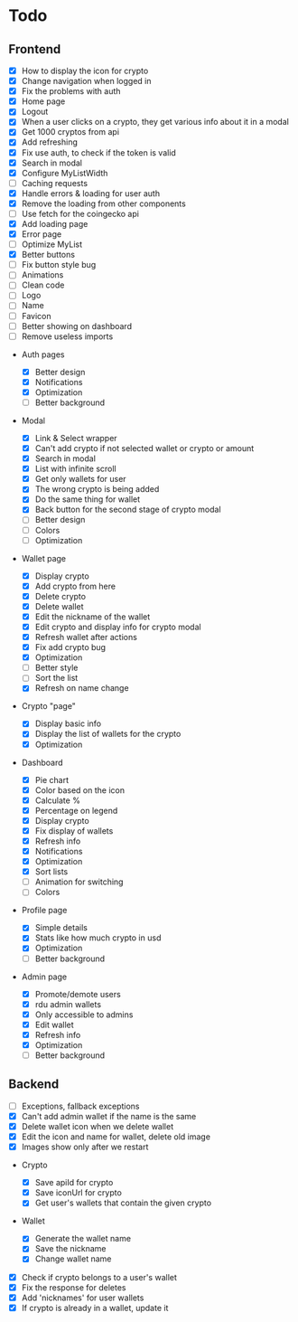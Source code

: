 # Todo

## Frontend

- [x] How to display the icon for crypto
- [x] Change navigation when logged in
- [x] Fix the problems with auth
- [x] Home page
- [x] Logout
- [x] When a user clicks on a crypto, they get various info about it in a modal
- [x] Get 1000 cryptos from api
- [x] Add refreshing
- [x] Fix use auth, to check if the token is valid
- [x] Search in modal
- [x] Configure MyListWidth
- [ ] Caching requests
- [x] Handle errors & loading for user auth
- [x] Remove the loading from other components
- [ ] Use fetch for the coingecko api
- [x] Add loading page
- [x] Error page
- [ ] Optimize MyList
- [x] Better buttons
- [ ] Fix button style bug
- [ ] Animations
- [ ] Clean code
- [ ] Logo
- [ ] Name
- [ ] Favicon
- [ ] Better showing on dashboard
- [ ] Remove useless imports

- Auth pages

  - [x] Better design
  - [x] Notifications
  - [x] Optimization
  - [ ] Better background

- Modal

  - [x] Link & Select wrapper
  - [x] Can't add crypto if not selected wallet or crypto or amount
  - [x] Search in modal
  - [x] List with infinite scroll
  - [x] Get only wallets for user
  - [x] The wrong crypto is being added
  - [x] Do the same thing for wallet
  - [x] Back button for the second stage of crypto modal
  - [ ] Better design
  - [ ] Colors
  - [ ] Optimization

- Wallet page

  - [x] Display crypto
  - [x] Add crypto from here
  - [x] Delete crypto
  - [x] Delete wallet
  - [x] Edit the nickname of the wallet
  - [x] Edit crypto and display info for crypto modal
  - [x] Refresh wallet after actions
  - [x] Fix add crypto bug
  - [x] Optimization
  - [ ] Better style
  - [ ] Sort the list
  - [x] Refresh on name change

- Crypto "page"

  - [x] Display basic info
  - [x] Display the list of wallets for the crypto
  - [x] Optimization

- Dashboard

  - [x] Pie chart
  - [x] Color based on the icon
  - [x] Calculate %
  - [x] Percentage on legend
  - [x] Display crypto
  - [x] Fix display of wallets
  - [x] Refresh info
  - [x] Notifications
  - [x] Optimization
  - [x] Sort lists
  - [ ] Animation for switching
  - [ ] Colors

- Profile page

  - [x] Simple details
  - [x] Stats like how much crypto in usd
  - [x] Optimization
  - [ ] Better background

- Admin page
  - [x] Promote/demote users
  - [x] rdu admin wallets
  - [x] Only accessible to admins
  - [x] Edit wallet
  - [x] Refresh info
  - [x] Optimization
  - [ ] Better background

## Backend

- [ ] Exceptions, fallback exceptions
- [x] Can't add admin wallet if the name is the same
- [x] Delete wallet icon when we delete wallet
- [x] Edit the icon and name for wallet, delete old image
- [x] Images show only after we restart

- Crypto

  - [x] Save apiId for crypto
  - [x] Save iconUrl for crypto
  - [x] Get user's wallets that contain the given crypto

- Wallet

  - [x] Generate the wallet name
  - [x] Save the nickname
  - [x] Change wallet name

- [x] Check if crypto belongs to a user's wallet
- [x] Fix the response for deletes
- [x] Add 'nicknames' for user wallets
- [x] If crypto is already in a wallet, update it
